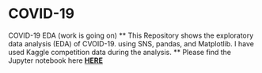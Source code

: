 # COVID-19
COVID-19 EDA 
(work is going on)
** This Repository shows the exploratory data analysis (EDA) of CVOID-19. using SNS, pandas, and Matplotlib. I have used Kaggle competition data during the analysis. ** Please find the Jupyter notebook here [**HERE**](https://nbviewer.jupyter.org/github/Sumit-ai/COVID-19/blob/master/eda-covid19-global-forecasting.ipynb)
